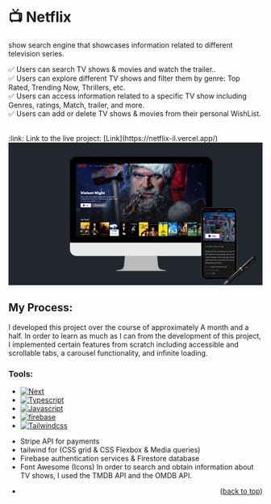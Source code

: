 # :tv: Netflix
<a name="readme-top"></a>
show search engine that showcases information related to different television series.

✅ Users can search TV shows & movies and watch the trailer..  
✅ Users can explore different TV shows and filter them by genre: Top Rated, Trending Now, Thrillers, etc.  
✅ Users can access information related to a specific TV show including Genres, ratings, Match, trailer, and more.  
✅ Users can add or delete TV shows & movies from their personal WishList.


<br/>
:link: Link to the live project: [Link](https://netflix-il.vercel.app/)  
<br/>
<img src='3.png'/>
<br/>

## My Process:

I developed this project over the course of approximately A month and a half. In order to learn as much as I can from the development of this project, I implemented certain features from scratch including accessible and scrollable tabs, a carousel functionality, and infinite loading.

### Tools:

* [![Next][Next.js]][Next-url]
* [![Typescript][typescript.js]][typescript-url]
* [![Javascript][Javascript.js]][Javascript-url]
* [![firebase][firebase.js]][firebase-url]
* [![Tailwindcss][tailwindcss.js]][tailwindcss-url]
- Stripe API for payments
- tailwind for (CSS grid & CSS Flexbox & Media queries)
- Firebase authentication services & Firestore database
- Font Awesome (Icons)
In order to search and obtain information about TV shows, I used the TMDB API and the OMDB API.
- <p align="right">(<a href="#readme-top">back to top</a>)</p>

<!-- MARKDOWN LINKS & IMAGES -->
<!-- https://www.markdownguide.org/basic-syntax/#reference-style-links -->

[Next.js]: https://img.shields.io/badge/next.js-000000?style=for-the-badge&logo=nextdotjs&logoColor=white
[Next-url]: https://nextjs.org/
[React.js]: https://img.shields.io/badge/React-0baed7?style=for-the-badge&logo=react&logoColor=white
[React-url]: https://reactjs.org/
[Redux.js]: https://img.shields.io/badge/redux-%23593d88.svg?style=for-the-badge&logo=redux&logoColor=white
[Redux-url]: https://reactjs.org/
[Vue.js]: https://img.shields.io/badge/Vue.js-35495E?style=for-the-badge&logo=vuedotjs&logoColor=4FC08D
[Vue-url]: https://vuejs.org/
[Angular.io]: https://img.shields.io/badge/Angular-DD0031?style=for-the-badge&logo=angular&logoColor=white
[Angular-url]: https://angular.io/
[Javascript.js]: https://img.shields.io/badge/Javascript-ffd02b?style=for-the-badge&logo=javascript&logoColor=white
[Javascript-url]: https://www.javascript.com/
[Node.js]: https://img.shields.io/badge/node.js-2bc400?style=for-the-badge&logo=nodedotjs&logoColor=white
[Node-url]: https://nodejs.org/en
[mongodb.js]: https://img.shields.io/badge/mongodb-00080b?style=for-the-badge&logo=mongodb&logoColor=2bc400
[mongodb-url]: https://www.mongodb.com/
[typescript.js]: https://img.shields.io/badge/TypeScript-3178C6?style=for-the-badge&logo=TypeScript&logoColor=white
[typescript-url]: https://www.typescriptlang.org/
[firebase.js]: https://img.shields.io/badge/firebase-%23039BE5.svg?style=for-the-badge&logo=firebase
[firebase-url]: https://firebase.google.com/
[JWT.js]: https://img.shields.io/badge/JWT-black?style=for-the-badge&logo=JSON%20web%20tokens
[JWT-url]: https://firebase.google.com/
[NODEMON.js]: https://img.shields.io/badge/NODEMON-%23323330.svg?style=for-the-badge&logo=nodemon&logoColor=%BBDEAD
[NODEMON-url]: https://firebase.google.com/
[SASS.js]: https://img.shields.io/badge/SASS-hotpink.svg?style=for-the-badge&logo=SASS&logoColor=white
[SASS-url]: https://firebase.google.com/
[Socket.js]: https://img.shields.io/badge/Socket.io-black?style=for-the-badge&logo=socket.io&badgeColor=010101
[Socket-url]: https://firebase.google.com/
[tailwindcss.js]: https://img.shields.io/badge/tailwindcss-%2338B2AC.svg?style=for-the-badge&logo=tailwind-css&logoColor=white
[tailwindcss-url]: https://tailwindcss.com/

